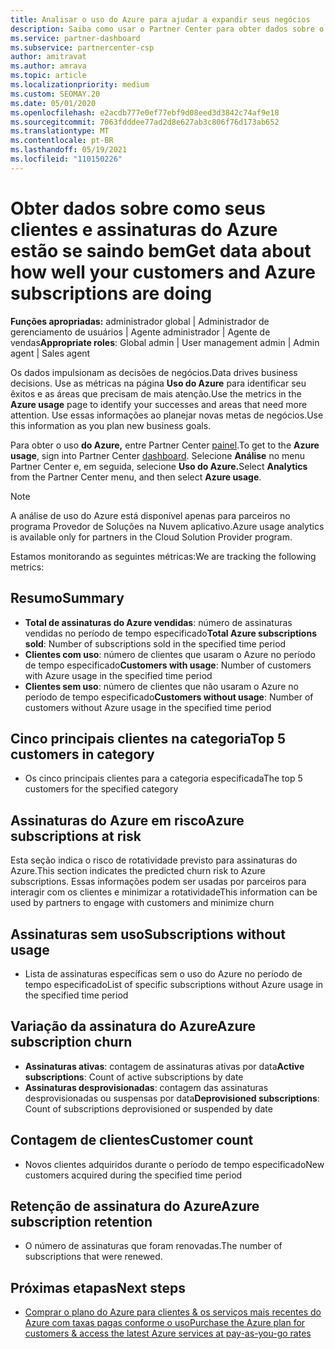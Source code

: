 ```yaml
---
title: Analisar o uso do Azure para ajudar a expandir seus negócios
description: Saiba como usar o Partner Center para obter dados sobre o uso das assinaturas do Azure de seus clientes. Os dados incluem assinaturas vendidas, em risco e em uso.
ms.service: partner-dashboard
ms.subservice: partnercenter-csp
author: amitravat
ms.author: amrava
ms.topic: article
ms.localizationpriority: medium
ms.custom: SEOMAY.20
ms.date: 05/01/2020
ms.openlocfilehash: e2acdb777e0ef77ebf9d08eed3d3842c74af9e18
ms.sourcegitcommit: 7063fdddee77ad2d8e627ab3c806f76d173ab652
ms.translationtype: MT
ms.contentlocale: pt-BR
ms.lasthandoff: 05/19/2021
ms.locfileid: "110150226"
---
```

# <a name="get-data-about-how-well-your-customers-and-azure-subscriptions-are-doing"></a><span data-ttu-id="2c912-104">Obter dados sobre como seus clientes e assinaturas do Azure estão se saindo bem</span><span class="sxs-lookup"><span data-stu-id="2c912-104">Get data about how well your customers and Azure subscriptions are doing</span></span>



<span data-ttu-id="2c912-105">**Funções apropriadas:** administrador global | Administrador de gerenciamento de usuários | Agente administrador | Agente de vendas</span><span class="sxs-lookup"><span data-stu-id="2c912-105">**Appropriate roles**: Global admin | User management admin | Admin agent | Sales agent</span></span>

<span data-ttu-id="2c912-106">Os dados impulsionam as decisões de negócios.</span><span class="sxs-lookup"><span data-stu-id="2c912-106">Data drives business decisions.</span></span> <span data-ttu-id="2c912-107">Use as métricas na página **Uso do Azure** para identificar seu êxitos e as áreas que precisam de mais atenção.</span><span class="sxs-lookup"><span data-stu-id="2c912-107">Use the metrics in the **Azure usage** page to identify your successes and areas that need more attention.</span></span> <span data-ttu-id="2c912-108">Use essas informações ao planejar novas metas de negócios.</span><span class="sxs-lookup"><span data-stu-id="2c912-108">Use this information as you plan new business goals.</span></span>

<span data-ttu-id="2c912-109">Para obter o uso **do Azure,** entre Partner Center [painel](https://partner.microsoft.com/dashboard).</span><span class="sxs-lookup"><span data-stu-id="2c912-109">To get to the **Azure usage**, sign into Partner Center [dashboard](https://partner.microsoft.com/dashboard).</span></span> <span data-ttu-id="2c912-110">Selecione **Análise** no menu Partner Center e, em seguida, selecione **Uso do Azure.**</span><span class="sxs-lookup"><span data-stu-id="2c912-110">Select **Analytics** from the Partner Center menu, and then select **Azure usage**.</span></span>

> [!NOTE]
> <span data-ttu-id="2c912-111">A análise de uso do Azure está disponível apenas para parceiros no programa Provedor de Soluções na Nuvem aplicativo.</span><span class="sxs-lookup"><span data-stu-id="2c912-111">Azure usage analytics is available only for partners in the Cloud Solution Provider program.</span></span>

<span data-ttu-id="2c912-112">Estamos monitorando as seguintes métricas:</span><span class="sxs-lookup"><span data-stu-id="2c912-112">We are tracking the following metrics:</span></span>

## <a name="summary"></a><span data-ttu-id="2c912-113">Resumo</span><span class="sxs-lookup"><span data-stu-id="2c912-113">Summary</span></span>

- <span data-ttu-id="2c912-114">**Total de assinaturas do Azure vendidas**: número de assinaturas vendidas no período de tempo especificado</span><span class="sxs-lookup"><span data-stu-id="2c912-114">**Total Azure subscriptions sold**: Number of subscriptions sold in the specified time period</span></span>  
- <span data-ttu-id="2c912-115">**Clientes com uso**: número de clientes que usaram o Azure no período de tempo especificado</span><span class="sxs-lookup"><span data-stu-id="2c912-115">**Customers with usage**: Number of customers with Azure usage in the specified time period</span></span>  
- <span data-ttu-id="2c912-116">**Clientes sem uso**: número de clientes que não usaram o Azure no período de tempo especificado</span><span class="sxs-lookup"><span data-stu-id="2c912-116">**Customers without usage**: Number of customers without Azure usage in the specified time period</span></span>  

## <a name="top-5-customers-in-category"></a><span data-ttu-id="2c912-117">Cinco principais clientes na categoria</span><span class="sxs-lookup"><span data-stu-id="2c912-117">Top 5 customers in category</span></span>

- <span data-ttu-id="2c912-118">Os cinco principais clientes para a categoria especificada</span><span class="sxs-lookup"><span data-stu-id="2c912-118">The top 5 customers for the specified category</span></span>  

## <a name="azure-subscriptions-at-risk"></a><span data-ttu-id="2c912-119">Assinaturas do Azure em risco</span><span class="sxs-lookup"><span data-stu-id="2c912-119">Azure subscriptions at risk</span></span>

<span data-ttu-id="2c912-120">Esta seção indica o risco de rotatividade previsto para assinaturas do Azure.</span><span class="sxs-lookup"><span data-stu-id="2c912-120">This section indicates the predicted churn risk to Azure subscriptions.</span></span> <span data-ttu-id="2c912-121">Essas informações podem ser usadas por parceiros para interagir com os clientes e minimizar a rotatividade</span><span class="sxs-lookup"><span data-stu-id="2c912-121">This information can be used by partners to engage with customers and minimize churn</span></span>

## <a name="subscriptions-without-usage"></a><span data-ttu-id="2c912-122">Assinaturas sem uso</span><span class="sxs-lookup"><span data-stu-id="2c912-122">Subscriptions without usage</span></span>

- <span data-ttu-id="2c912-123">Lista de assinaturas específicas sem o uso do Azure no período de tempo especificado</span><span class="sxs-lookup"><span data-stu-id="2c912-123">List of specific subscriptions without Azure usage in the specified time period</span></span>  

## <a name="azure-subscription-churn"></a><span data-ttu-id="2c912-124">Variação da assinatura do Azure</span><span class="sxs-lookup"><span data-stu-id="2c912-124">Azure subscription churn</span></span>

- <span data-ttu-id="2c912-125">**Assinaturas ativas**: contagem de assinaturas ativas por data</span><span class="sxs-lookup"><span data-stu-id="2c912-125">**Active subscriptions**: Count of active subscriptions by date</span></span>  
- <span data-ttu-id="2c912-126">**Assinaturas desprovisionadas**: contagem das assinaturas desprovisionadas ou suspensas por data</span><span class="sxs-lookup"><span data-stu-id="2c912-126">**Deprovisioned subscriptions**: Count of subscriptions deprovisioned or suspended by date</span></span>  

## <a name="customer-count"></a><span data-ttu-id="2c912-127">Contagem de clientes</span><span class="sxs-lookup"><span data-stu-id="2c912-127">Customer count</span></span>

- <span data-ttu-id="2c912-128">Novos clientes adquiridos durante o período de tempo especificado</span><span class="sxs-lookup"><span data-stu-id="2c912-128">New customers acquired during the specified time period</span></span>  

## <a name="azure-subscription-retention"></a><span data-ttu-id="2c912-129">Retenção de assinatura do Azure</span><span class="sxs-lookup"><span data-stu-id="2c912-129">Azure subscription retention</span></span>

- <span data-ttu-id="2c912-130">O número de assinaturas que foram renovadas.</span><span class="sxs-lookup"><span data-stu-id="2c912-130">The number of subscriptions that were renewed.</span></span>

 ## <a name="next-steps"></a><span data-ttu-id="2c912-131">Próximas etapas</span><span class="sxs-lookup"><span data-stu-id="2c912-131">Next steps</span></span>

- [<span data-ttu-id="2c912-132">Comprar o plano do Azure para clientes & os serviços mais recentes do Azure com taxas pagas conforme o uso</span><span class="sxs-lookup"><span data-stu-id="2c912-132">Purchase the Azure plan for customers & access the latest Azure services at pay-as-you-go rates</span></span>](purchase-azure-plan.md)
